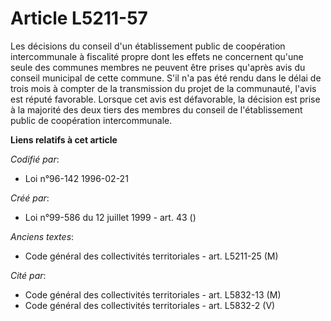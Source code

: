 # Article L5211-57

Les décisions du conseil d'un établissement public de coopération intercommunale à fiscalité propre dont les effets ne
concernent qu'une seule des communes membres ne peuvent être prises qu'après avis du conseil municipal de cette commune. S'il
n'a pas été rendu dans le délai de trois mois à compter de la transmission du projet de la communauté, l'avis est réputé
favorable. Lorsque cet avis est défavorable, la décision est prise à la majorité des deux tiers des membres du conseil de
l'établissement public de coopération intercommunale.

**Liens relatifs à cet article**

_Codifié par_:

  - Loi n°96-142 1996-02-21

_Créé par_:

  - Loi n°99-586 du 12 juillet 1999 - art. 43 ()

_Anciens textes_:

  - Code général des collectivités territoriales - art. L5211-25 (M)

_Cité par_:

  - Code général des collectivités territoriales - art. L5832-13 (M)
  - Code général des collectivités territoriales - art. L5832-2 (V)
